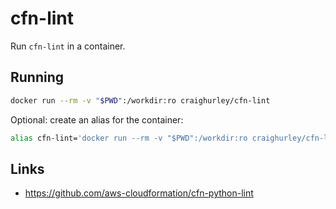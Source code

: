 # cfn-lint

Run `cfn-lint` in a container.

## Running

```sh
docker run --rm -v "$PWD":/workdir:ro craighurley/cfn-lint
```

Optional: create an alias for the container:

```sh
alias cfn-lint='docker run --rm -v "$PWD":/workdir:ro craighurley/cfn-lint'
```

## Links

- <https://github.com/aws-cloudformation/cfn-python-lint>
